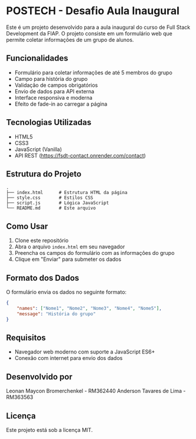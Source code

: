 # POSTECH - Desafio Aula Inaugural

Este é um projeto desenvolvido para a aula inaugural do curso de Full Stack Development da FIAP. O projeto consiste em um formulário web que permite coletar informações de um grupo de alunos.

## Funcionalidades

- Formulário para coletar informações de até 5 membros do grupo
- Campo para história do grupo
- Validação de campos obrigatórios
- Envio de dados para API externa
- Interface responsiva e moderna
- Efeito de fade-in ao carregar a página

## Tecnologias Utilizadas

- HTML5
- CSS3
- JavaScript (Vanilla)
- API REST (https://fsdt-contact.onrender.com/contact)

## Estrutura do Projeto

```
.
├── index.html      # Estrutura HTML da página
├── style.css       # Estilos CSS
├── script.js       # Lógica JavaScript
└── README.md       # Este arquivo
```

## Como Usar

1. Clone este repositório
2. Abra o arquivo `index.html` em seu navegador
3. Preencha os campos do formulário com as informações do grupo
4. Clique em "Enviar" para submeter os dados

## Formato dos Dados

O formulário envia os dados no seguinte formato:

```json
{
    "names": ["Nome1", "Nome2", "Nome3", "Nome4", "Nome5"],
    "message": "História do grupo"
}
```

## Requisitos

- Navegador web moderno com suporte a JavaScript ES6+
- Conexão com internet para envio dos dados

## Desenvolvido por

Leonan Maycon Bromerchenkel - RM362440
Anderson Tavares de Lima - RM363563

## Licença

Este projeto está sob a licença MIT.

